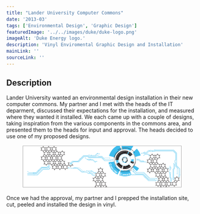 ```yaml
---
title: "Lander University Computer Commons"
date: '2013-03'
tags: ['Environmental Design', 'Graphic Design']
featuredImage: '../../images/duke/duke-logo.png'
imageAlt: 'Duke Energy logo.'
description: 'Vinyl Enviromental Graphic Design and Installation'
mainLink: ''
sourceLink: ''
---
```

## Description

Lander University wanted an environmental design installation in their new computer commons. My partner and I met with the heads of the IT deparment, discussed their expectations for the installation, and measured where they wanted it installed. We each came up with a couple of designs, taking inspiration from the various components in the commons area, and presented them to the heads for input and approval. The heads decided to use one of my proposed designs.

<figure class="individual">
    <img src = "../../images/lander/approved-design.png">
</figure>

Once we had the approval, my partner and I prepped the installation site, cut, peeled and installed the design in vinyl.
